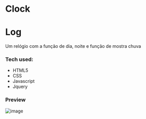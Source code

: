 # Clock


 Log
===================
Um relógio com a função de dia, noite e função de mostra chuva 

### Tech used:
- HTML5
- CSS
- Javascript
- Jquery

### Preview
![image](https://github.com/GiovanniDSouza/Clock/assets/80133913/09d4a86e-93c8-4e07-91ae-322fa0b0c87e)

